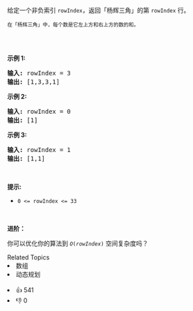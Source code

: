 <p>给定一个非负索引 <code>rowIndex</code>，返回「杨辉三角」的第 <code>rowIndex</code><em>&nbsp;</em>行。</p>

<p><small>在「杨辉三角」中，每个数是它左上方和右上方的数的和。</small></p>

<p><img alt="" src="https://pic.leetcode-cn.com/1626927345-DZmfxB-PascalTriangleAnimated2.gif" /></p>

<p>&nbsp;</p>

<p><strong>示例 1:</strong></p>

<pre>
<strong>输入:</strong> rowIndex = 3
<strong>输出:</strong> [1,3,3,1]
</pre>

<p><strong>示例 2:</strong></p>

<pre>
<strong>输入:</strong> rowIndex = 0
<strong>输出:</strong> [1]
</pre>

<p><strong>示例 3:</strong></p>

<pre>
<strong>输入:</strong> rowIndex = 1
<strong>输出:</strong> [1,1]
</pre>

<p>&nbsp;</p>

<p><strong>提示:</strong></p>

<ul> 
 <li><code>0 &lt;= rowIndex &lt;= 33</code></li> 
</ul>

<p>&nbsp;</p>

<p><strong>进阶：</strong></p>

<p>你可以优化你的算法到 <code><em>O</em>(<i>rowIndex</i>)</code> 空间复杂度吗？</p>

<div><div>Related Topics</div><div><li>数组</li><li>动态规划</li></div></div><br><div><li>👍 541</li><li>👎 0</li></div>